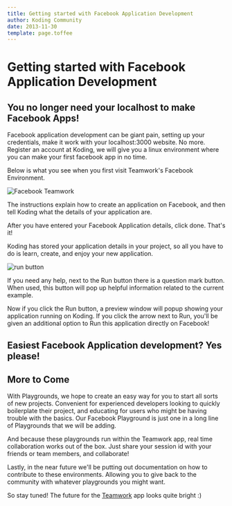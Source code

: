 ```yaml
---
title: Getting started with Facebook Application Development
author: Koding Community
date: 2013-11-30
template: page.toffee
---
```


# Getting started with Facebook Application Development

## You no longer need your localhost to make Facebook Apps!

Facebook application development can be giant pain, setting up your credentials, make it work with your localhost:3000 website. No more. Register an account at Koding, we will give you a linux environment where you can make your first facebook app in no time.

Below is what you see when you first visit Teamwork's Facebook Environment.

![Facebook Teamwork](http://blog.koding.com/wp-content/uploads/2013/11/Screen-Shot-2013-11-07-at-10.40.30-1024x620.png)

The instructions explain how to create an application on Facebook, and then tell Koding what the details of your application are.

After you have entered your Facebook Application details, click done. That's it!

Koding has stored your application details in your project, so all you have to do is learn, create, and enjoy your new application.

![run button](http://blog.koding.com/wp-content/uploads/2013/10/run-button.png)

If you need any help, next to the Run button there is a question mark button. When used, this button will pop up helpful information related to the current example.

Now if you click the Run button, a preview window will popup showing your application running on Koding. If you click the arrow next to Run, you'll be given an additional option to Run this application directly on Facebook!

##  Easiest Facebook Application development? Yes please!

## More to Come

With Playgrounds, we hope to create an easy way for you to start all sorts of new projects. Convenient for experienced developers looking to quickly boilerplate their project, and educating for users who might be having trouble with the basics. Our Facebook Playground is just one in a long line of Playgrounds that we will be adding.

And because these playgrounds run within the Teamwork app, real time collaboration works out of the box. Just share your session id with your friends or team members, and collaborate!

Lastly, in the near future we'll be putting out documentation on how to contribute to these environments. Allowing you to give back to the community with whatever playgrounds you might want.

So stay tuned! The future for the [Teamwork](https://koding.com/Develop/Teamwork) app looks quite bright :)
